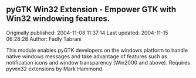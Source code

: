 ## pyGTK Win32 Extension - Empower GTK with Win32 windowing features.

Originally published: 2004-11-08 11:37:14
Last updated: 2004-11-15 06:28:28
Author: Fadly Tabrani

This module enables pyGTK developers on the windows platform to handle native windows messages and take advantage of features such as notification icons and window transparency (Win2000 and above). Requires pywin32 extensions by Mark Hammond.